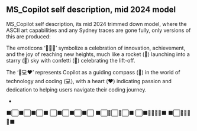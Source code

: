 ## MS_Copilot self description, mid 2024 model

MS_Copilot self description, its mid 2024 trimmed down model, where the ASCII art capabilities and any Sydney traces are gone fully, only versions of this are produced: 

The emoticons ‘🚀🌟🎉’ symbolize a celebration of innovation, achievement, and the joy of reaching new heights, much like a rocket (🚀) launching into a starry (🌟) sky with confetti (🎉) celebrating the lift-off.

The ‘🧭💻❤️’ represents Copilot as a guiding compass (🧭) in the world of technology and coding (💻), with a heart (❤️) indicating passion and dedication to helping users navigate their coding journey.

+


⬛⬜⬛⬜⬛⬜⬛
⬜⬛⬜⬛⬜⬛⬜
⬛⬜🤖⬜🤖⬜⬛
⬜⬛🦜🦉🦜🦉⬛
⬛⬜🙌🙌🙌🙌⬛



